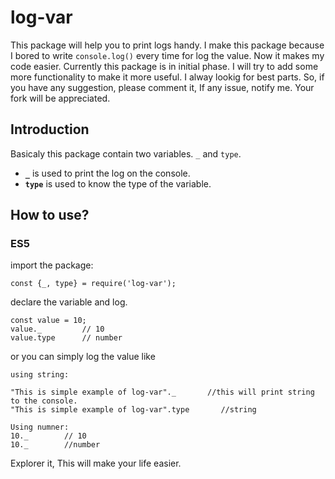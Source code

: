 # **log-var**
This package will help you to print logs handy. I make this package because I bored to write `console.log()` every time for log the value. Now it makes my code easier. Currently this package is in initial phase. I will try to add some more functionality to make it more useful. I alway lookig for best parts. So, if you have any suggestion, please comment it, If any issue, notify me. Your fork will be appreciated.

## **Introduction**
Basicaly this package contain two variables. `_` and `type`.

* **`_`** is used to print the log on the console.
* **`type`** is used to know the type of the variable.

## **How to use?**

### **ES5**

import the package:

    const {_, type} = require('log-var');
declare the variable and log.

    const value = 10;
    value._         // 10
    value.type      // number
or you can simply log the value like

    using string:

    "This is simple example of log-var"._       //this will print string to the console.
    "This is simple example of log-var".type       //string

    Using numner:
    10._        // 10
    10._        //number

Explorer it, This will make your life easier.